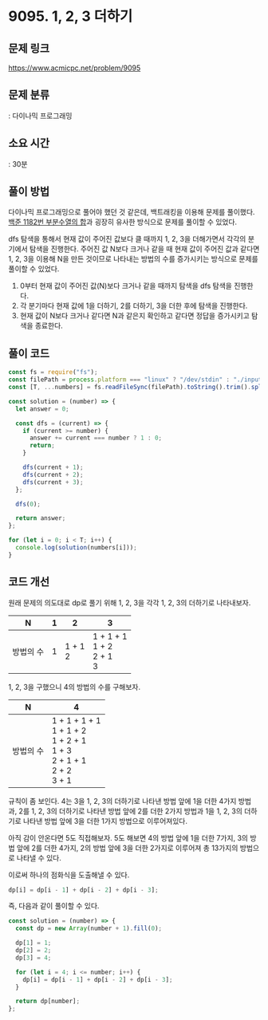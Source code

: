 # 9095. 1, 2, 3 더하기

## 문제 링크

https://www.acmicpc.net/problem/9095

## 문제 분류

: 다이나믹 프로그래밍

## 소요 시간

: 30분

## 풀이 방법

다이나믹 프로그래밍으로 풀어야 했던 것 같은데, 백트래킹을 이용해 문제를 풀이했다.
[백준 1182번 부분수열의 합](https://www.acmicpc.net/problem/1182)과 굉장히 유사한 방식으로 문제를 풀이할 수 있었다.

dfs 탐색을 통해서 현재 값이 주어진 값보다 클 때까지 1, 2, 3을 더해가면서 각각의 분기에서 탐색을 진행한다. 주어진 값 N보다 크거나 같을 때 현재 값이 주어진 값과 같다면 1, 2, 3을 이용해 N을 만든 것이므로 나타내는 방법의 수를 증가시키는 방식으로 문제를 풀이할 수 있었다.

1. 0부터 현재 값이 주어진 값(N)보다 크거나 같을 때까지 탐색을 dfs 탐색을 진행한다.
2. 각 분기마다 현재 값에 1을 더하기, 2를 더하기, 3을 더한 후에 탐색을 진행한다.
3. 현재 값이 N보다 크거나 같다면 N과 같은지 확인하고 같다면 정답을 증가시키고 탐색을 종료한다.

## 풀이 코드

```js
const fs = require("fs");
const filePath = process.platform === "linux" ? "/dev/stdin" : "./input.txt";
const [T, ...numbers] = fs.readFileSync(filePath).toString().trim().split("\n").map(Number); // prettier-ignore

const solution = (number) => {
  let answer = 0;

  const dfs = (current) => {
    if (current >= number) {
      answer += current === number ? 1 : 0;
      return;
    }

    dfs(current + 1);
    dfs(current + 2);
    dfs(current + 3);
  };

  dfs(0);

  return answer;
};

for (let i = 0; i < T; i++) {
  console.log(solution(numbers[i]));
}
```

## 코드 개선

원래 문제의 의도대로 dp로 풀기 위해 1, 2, 3을 각각 1, 2, 3의 더하기로 나타내보자.

| N         | 1   | 2            | 3                                      |
| --------- | --- | ------------ | -------------------------------------- |
| 방법의 수 | 1   | 1 + 1<br />2 | 1 + 1 + 1<br />1 + 2<br />2 + 1<br />3 |

1, 2, 3을 구했으니 4의 방법의 수를 구해보자.

| N         | 4                                                                                           |
| --------- | ------------------------------------------------------------------------------------------- |
| 방법의 수 | 1 + 1 + 1 + 1<br />1 + 1 + 2<br />1 + 2 + 1<br />1 + 3<br />2 + 1 + 1<br />2 + 2<br />3 + 1 |

규칙이 좀 보인다. 4는 3을 1, 2, 3의 더하기로 나타낸 방법 앞에 1을 더한 4가지 방법과, 2를 1, 2, 3의 더하기로 나타낸 방법 앞에 2를 더한 2가지 방법과 1을 1, 2, 3의 더하기로 나타낸 방법 앞에 3을 더한 1가지 방법으로 이루어져있다.

아직 감이 안온다면 5도 직접해보자. 5도 해보면 4의 방법 앞에 1을 더한 7가지, 3의 방법 앞에 2를 더한 4가지, 2의 방법 앞에 3을 더한 2가지로 이루어져 총 13가지의 방법으로 나타낼 수 있다.

이로써 하나의 점화식을 도출해낼 수 있다.

```js
dp[i] = dp[i - 1] + dp[i - 2] + dp[i - 3];
```

즉, 다음과 같이 풀이할 수 있다.

```js
const solution = (number) => {
  const dp = new Array(number + 1).fill(0);

  dp[1] = 1;
  dp[2] = 2;
  dp[3] = 4;

  for (let i = 4; i <= number; i++) {
    dp[i] = dp[i - 1] + dp[i - 2] + dp[i - 3];
  }

  return dp[number];
};
```

